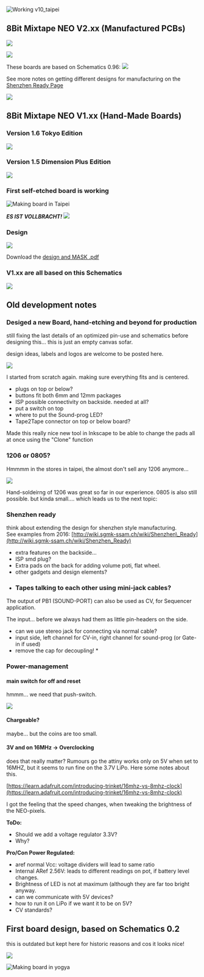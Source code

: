 ![Working v10_taipei](https://github.com/8BitMixtape/8Bit-Mixtape-NEO/raw/master/boards/images_schematics/8Bit-Mixtape_NEO_v10_giphy.gif)

## 8Bit Mixtape NEO V2.xx (Manufactured PCBs)

![](images/Mixtape_Batch001_polished.jpg)

![](images/onlineGerber_test2.png)

These boards are based on Schematics 0.96:
![](images/schematics/Schematic_v096_8BitMixtape-NEO.png)

See more notes on getting different designs for manufacturing on the [Shenzhen Ready Page](https://github.com/8BitMixtape/8Bit-Mixtape-NEO/wiki/2_4-Shenzhen-Ready)

![](images/boards/8BitMixtapeNEO_v20_Minimal.jpg)

## 8Bit Mixtape NEO V1.xx (Hand-Made Boards)

### Version 1.6 Tokyo Edition

![](images/boards/TokyoEdition_inthemaking.png)

### Version 1.5 Dimension Plus Edition

![](images/boards/TapeiEdition_inthemaking.png)

### First self-etched board is working

![Making board in Taipei](https://github.com/8BitMixtape/8Bit-Mixtape-NEO/raw/master/boards/8Bit-Mixtape-NEO_v1/Making_of_MixtapeNEO_Taipei.jpg)

**_ES IST VOLLBRACHT!_**
![](images/boards/8BitMixtapeNEO_v10_the_FIRST.jpg)

### Design

![](https://github.com/8BitMixtape/8Bit-Mixtape-NEO/raw/master/boards/8Bit-Mixtape-NEO_v1/8BitMixtapeNEO_v10_design.jpg)

Download the [design and MASK .pdf](https://github.com/8BitMixtape/8Bit-Mixtape-NEO/raw/master/boards/8Bit-Mixtape-NEO_v1/8BitMixtapeNEO_v11.pdf)

### V1.xx are all based on this Schematics
![](https://github.com/8BitMixtape/8Bit-Mixtape-NEO/raw/master/boards/images_schematics/schematics_v11_8Bit-Mixtape-NEO.png)

## Old development notes 

### Desiged a new Board, hand-etching and beyond for production

still fixing the last details of an optimized pin-use and schematics before designing this... this is just an empty canvas sofar.

design ideas, labels and logos are welcome to be posted here.

![](images/boards/Attiny_NEO_newPCB-empty.png)

I started from scratch again. making sure everything fits and is centered.

* plugs on top or below?
* buttons fit both 6mm and 12mm packages
* ISP possible connectivity on backside. needed at all?
* put a switch on top
* where to put the Sound-prog LED?
* Tape2Tape connector on top or below board?

Made this really nice new tool in Inkscape to be able to change the pads all at once using the "Clone" function

### 1206 or 0805?

Hmmmm in the stores in taipei, the almost don't sell any 1206 anymore...

![](images/boards/pad_size_SMD.jpg)

Hand-soldeirng of 1206 was great so far in our experience. 0805 is also still possible. but kinda small.... which leads us to the next topic:

### Shenzhen ready

think about extending the design for shenzhen style manufacturing.  
See examples from 2016: [http://wiki.sgmk-ssam.ch/wiki/Shenzhen\_Ready](http://wiki.sgmk-ssam.ch/wiki/Shenzhen_Ready)

* extra features on the backside...
* ISP smd plug?
* Extra pads on the back for adding volume poti, flat wheel.
* other gadgets and design elements?
* ### Tapes talking to each other using mini-jack cables?

The output of PB1 \(SOUND-PORT\) can also be used as CV, for Sequencer application.

The input... before we always had them as little pin-headers on the side.

* can we use stereo jack for connecting via normal cable?
* input side, left channel for CV-in, right channel for sound-prog \(or Gate-in if used\)
* remove the cap for decoupling!
  \*

### Power-management

#### main switch for off and reset

hmmm... we need that push-switch.

![](images/photos/Mini-Push.jpg)

#### Chargeable?

maybe... but the coins are too small.

#### 3V and on 16MHz -&gt; Overclocking

does that really matter? Rumours go the attiny works only on 5V when set to 16MHZ, but it seems to run fine on the 3.7V LiPo. Here some notes about this.

[https://learn.adafruit.com/introducing-trinket/16mhz-vs-8mhz-clock](https://learn.adafruit.com/introducing-trinket/16mhz-vs-8mhz-clock)

I got the feeling that the speed changes, when tweaking the brightness of the NEO-pixels.

**ToDo:**

* Should we add a voltage regulator 3.3V?
* Why?

**Pro/Con Power Regulated:**

* aref normal Vcc: voltage dividers will lead to same ratio
* Internal ARef 2.56V: leads to different readings on pot, if battery level changes.
* Brightness of LED is not at maximum \(although they are far too bright anyway.
* can we communicate with 5V devices?
* how to run it on LiPo if we want it to be on 5V?
* CV standards?

## First board design, based on Schematics 0.2

this is outdated but kept here for historic reasons and cos it looks nice!

![](https://github.com/8BitMixtape/8bitMixTape-SoundProg2085/raw/master/boards/images_schematics/85SoundProg_MixTape_V03-NEO_RedChicken.jpg)

![Making board in yogya](https://github.com/8BitMixtape/8bitMixTape-SoundProg2085/raw/master/boards/FirstPrototype_Neo03/AudioProgMixTape_MakingOf.png)




